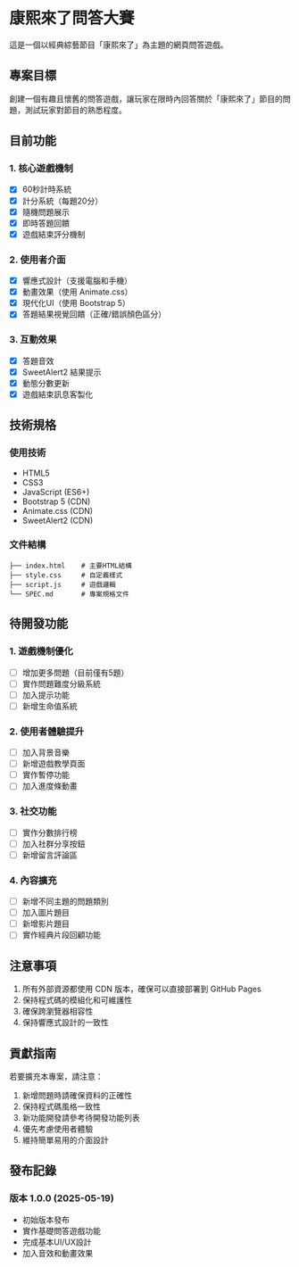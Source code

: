# 康熙來了問答大賽

這是一個以經典綜藝節目「康熙來了」為主題的網頁問答遊戲。

## 專案目標

創建一個有趣且懷舊的問答遊戲，讓玩家在限時內回答關於「康熙來了」節目的問題，測試玩家對節目的熟悉程度。

## 目前功能

### 1. 核心遊戲機制
- [x] 60秒計時系統
- [x] 計分系統（每題20分）
- [x] 隨機問題展示
- [x] 即時答題回饋
- [x] 遊戲結束評分機制

### 2. 使用者介面
- [x] 響應式設計（支援電腦和手機）
- [x] 動畫效果（使用 Animate.css）
- [x] 現代化UI（使用 Bootstrap 5）
- [x] 答題結果視覺回饋（正確/錯誤顏色區分）

### 3. 互動效果
- [x] 答題音效
- [x] SweetAlert2 結果提示
- [x] 動態分數更新
- [x] 遊戲結束訊息客製化

## 技術規格

### 使用技術
- HTML5
- CSS3
- JavaScript (ES6+)
- Bootstrap 5 (CDN)
- Animate.css (CDN)
- SweetAlert2 (CDN)

### 文件結構
```
├── index.html    # 主要HTML結構
├── style.css     # 自定義樣式
├── script.js     # 遊戲邏輯
└── SPEC.md       # 專案規格文件
```

## 待開發功能

### 1. 遊戲機制優化
- [ ] 增加更多問題（目前僅有5題）
- [ ] 實作問題難度分級系統
- [ ] 加入提示功能
- [ ] 新增生命值系統

### 2. 使用者體驗提升
- [ ] 加入背景音樂
- [ ] 新增遊戲教學頁面
- [ ] 實作暫停功能
- [ ] 加入進度條動畫

### 3. 社交功能
- [ ] 實作分數排行榜
- [ ] 加入社群分享按鈕
- [ ] 新增留言評論區

### 4. 內容擴充
- [ ] 新增不同主題的問題類別
- [ ] 加入圖片題目
- [ ] 新增影片題目
- [ ] 實作經典片段回顧功能

## 注意事項

1. 所有外部資源都使用 CDN 版本，確保可以直接部署到 GitHub Pages
2. 保持程式碼的模組化和可維護性
3. 確保跨瀏覽器相容性
4. 保持響應式設計的一致性

## 貢獻指南

若要擴充本專案，請注意：

1. 新增問題時請確保資料的正確性
2. 保持程式碼風格一致性
3. 新功能開發請參考待開發功能列表
4. 優先考慮使用者體驗
5. 維持簡單易用的介面設計

## 發布記錄

### 版本 1.0.0 (2025-05-19)
- 初始版本發布
- 實作基礎問答遊戲功能
- 完成基本UI/UX設計
- 加入音效和動畫效果
